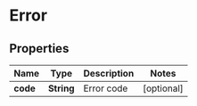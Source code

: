 

# Error


## Properties

Name | Type | Description | Notes
------------ | ------------- | ------------- | -------------
**code** | **String** | Error code |  [optional]



